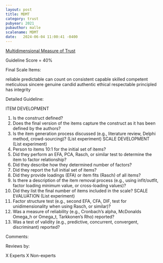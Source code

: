 ```yaml
---
layout: post
title: MDMT
category: trust
pubyear: 2021
pubauthor: malle
scalename: MDMT
date:   2024-06-04 11:00:41 -0400
---
```


[Multidimensional Measure of Trust][MDMT]

[MDMT]: https://research.clps.brown.edu/SocCogSci/Publications/Pubs/Malle_&_Ullman_2021_Trust_chap.pdf

Guideline Score = 40%

Final Scale Items:

reliable
predictable
can count on
consistent
capable
skilled
competent
meticulous
sincere
genuine
candid
authentic
ethical
respectable
principled
has integrity

Detailed Guideline:

ITEM DEVELOPMENT
1.	Is the construct defined? 
2.	Does the final version of the items capture the construct as it has been defined by the authors?
3.	Is the item generation process discussed (e.g., literature review, Delphi method, crowd-sourcing)? (List experiment)
SCALE DEVELOPMENT (List experiment)
4.	Person to items 10:1 for the initial set of items?
5.	Did they perform an EFA, PCA, Rasch, or similar test to determine the item to factor relationship? 
6.	Did they describe how they determined number of factors?
7.	Did they report the full initial set of items?
8.	Did they provide loadings (EFA) or item fits (Rasch) of all items?
9.	Is there a description of the item removal process (e.g., using infit/outfit, factor loading minimum value, or cross-loading values)?
10.	Did they list the final number of items included in the scale?
SCALE EVALUATION (List experiment)
11.	Factor structure test (e.g., second EFA, CFA, DIF, test for unidimensionality when using Rasch, or similar)?
12.	Was a measure of reliability (e.g., Cronbach’s alpha, McDonalds Omega_h or Omega_t, Tarkkonen’s Rho) reported?
13.	Was a test of validity (e.g., predictive, concurrent, convergent, discriminant) reported?

Comments:


Reviews by:

X Experts 
X Non-experts